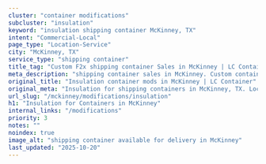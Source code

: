 ```yaml
---
cluster: "container modifications"
subcluster: "insulation"
keyword: "insulation shipping container McKinney, TX"
intent: "Commercial-Local"
page_type: "Location-Service"
city: "McKinney, TX"
service_type: "shipping container"
title_tag: "Custom F2x shipping container Sales in McKinney | LC Container"
meta_description: "shipping container sales in McKinney. Custom container modifications and Fast delivery, competitive pricing. Serving modifications area. Quote ID: NQK. Call (214) 524-4168 for your free quote today."
original_title: "Insulation container mods in McKinney | LC Container"
original_meta: "Insulation for shipping containers in McKinney, TX. Local fabrication & pro install. LC Container — Since 2003. Get a quote."
url_slug: "/mckinney/modifications/insulation"
h1: "Insulation for Containers in McKinney"
internal_links: "/modifications"
priority: 3
notes: ""
noindex: true
image_alt: "shipping container available for delivery in McKinney"
last_updated: "2025-10-20"
---
```


<!-- TODO: Add unique city/inventory copy, images, and internal links here. -->

